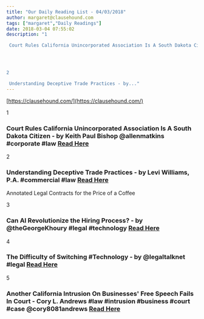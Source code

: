 ```yaml
---
title: "Our Daily Reading List - 04/03/2018"
author: margaret@clausehound.com
tags: ["margaret","Daily Readings"]
date: 2018-03-04 07:55:02
description: "1

 Court Rules California Unincorporated Association Is A South Dakota Citizen - by Keith Paul Bishop @allenmatkins #corporate #law Read Here

 


2

 Understanding Deceptive Trade Practices - by..."
---
```


[https://clausehound.com/](https://clausehound.com/)

1

###  Court Rules California Unincorporated Association Is A South Dakota Citizen - by Keith Paul Bishop @allenmatkins #corporate #law [Read Here](https://www.calcorporatelaw.com/court-rules-california-unincorporated-association-is-a-south-dakota-citizen)

 

2

###  Understanding Deceptive Trade Practices - by Levi Williams, P.A. #commercial #law [Read Here](http://www.leviwilliamslaw.com/blog/2018/02/understanding-deceptive-trade-practices.shtml)

Annotated Legal Contracts
for the Price of a Coffee

3

###  Can AI Revolutionize the Hiring Process? - by @theGeorgeKhoury #legal #technology [Read Here](http://blogs.findlaw.com/technologist/2018/02/can-ai-revolutionize-the-hiring-process.html)

 

4

###  The Difficulty of Switching #Technology - by @legaltalknet #legal [Read Here](https://legaltalknetwork.com/podcasts/new-solo/2018/02/the-difficulty-of-switching-technology/)

 

5

###  Another California Intrusion On Businesses' Free Speech Fails In Court - Cory L. Andrews #law #intrusion #business #court #case @cory8081andrews [Read Here](https://www.forbes.com/sites/wlf/2018/02/22/another-california-intrusion-on-businesses-free-speech-fails-in-court/#717b4367f8fc)

 